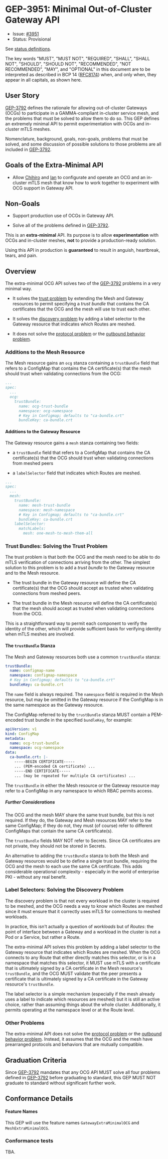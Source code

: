# GEP-3951: Minimal Out-of-Cluster Gateway API

* Issue: [#3951](https://github.com/kubernetes-sigs/gateway-api/issues/3951)
* Status: Provisional

See [status definitions](../overview.md#gep-states).

[Chihiro]: https://gateway-api.sigs.k8s.io/concepts/roles-and-personas/#chihiro
[Ian]: https://gateway-api.sigs.k8s.io/concepts/roles-and-personas/#ian
[Ana]: https://gateway-api.sigs.k8s.io/concepts/roles-and-personas/#ana

The key words "MUST", "MUST NOT", "REQUIRED", "SHALL", "SHALL NOT", "SHOULD",
"SHOULD NOT", "RECOMMENDED", "NOT RECOMMENDED", "MAY", and "OPTIONAL" in this
document are to be interpreted as described in BCP 14 ([RFC8174]) when, and
only when, they appear in all capitals, as shown here.

[RFC8174]: https://www.rfc-editor.org/rfc/rfc8174

## User Story

[GEP-3792] defines the rationale
for allowing out-of-cluster Gateways (OCGs)
to participate in a
GAMMA-compliant in-cluster service mesh,
and the problems that must be solved
to allow them to do so.
This GEP defines
an extremely minimal API
to permit experimentation
with OCGs and
in-cluster mTLS meshes.

Nomenclature,
background,
goals,
non-goals,
problems that must be solved,
and some discussion
of possible solutions to those problems
are all included
in [GEP-3792].

[GEP-3792]: https://gateway-api.sigs.k8s.io/geps/gep-3792/

## Goals of the Extra-Minimal API

- Allow [Chihiro] and [Ian]
  to configurate and operate
  an OCG and
  an in-cluster mTLS mesh
  that know how to work together
  to experiment with OCG support
  in Gateway API.

## Non-Goals

- Support production use of OCGs
  in Gateway API.

- Solve all of the problems
  defined in [GEP-3792].

This is an **extra-minimal** API.
Its purpose is to allow **experimentation**
with OCGs and in-cluster meshes,
**not** to provide
a production-ready solution.

Using this API in production
is **guaranteed** to result
in anguish, heartbreak, tears, and pain.

## Overview

The extra-minimal OCG API
solves two of the [GEP-3792] problems
in a very minimal way.

- It solves the
  [trust problem]
  by extending
  the Mesh and Gateway resources
  to permit specifying
  a _trust bundle_
  that contains the CA certificates
  that the OCG and the mesh
  will use to trust each other.

- It solves the
  [discovery problem]
  by adding a label selector
  to the Gateway resource
  that indicates which Routes
  are meshed.

- It does not solve the
  [protocol problem]
  or the
  [outbound behavior problem].

[trust problem]: https://gateway-api.sigs.k8s.io/geps/gep-3792/#1-the-trust-problem
[protocol problem]: https://gateway-api.sigs.k8s.io/geps/gep-3792/#2-the-protocol-problem
[discovery problem]: https://gateway-api.sigs.k8s.io/geps/gep-3792/#3-the-discovery-problem
[outbound behavior problem]: https://gateway-api.sigs.k8s.io/geps/gep-3792/#4-the-outbound-behavior-problem

### Additions to the Mesh Resource

The Mesh resource
gains an `ocg` stanza
containing a `trustBundle` field
that refers to a ConfigMap
that contains the CA certificate(s)
that the mesh should trust
when validating connections
from the OCG:

```yaml
...
spec:
  ...
  ocg:
    trustBundle:
      name: ocg-trust-bundle
      namespace: ocg-namespace
      # Key in Configmap; defaults to "ca-bundle.crt"
      bundleKey: ca-bundle.crt
```

#### Additions to the Gateway Resource

The Gateway resource
gains a `mesh` stanza
containing two fields:

- a `trustBundle` field
  that refers to a ConfigMap
  that contains the CA certificate(s)
  that the OCG should trust
  when validating connections
  from meshed peers

- a `labelSelector` field
  that indicates which Routes
  are meshed.

```yaml
...
spec:
  ...
  mesh:
    trustBundle:
      name: mesh-trust-bundle
      namespace: mesh-namespace
      # Key in Configmap; defaults to "ca-bundle.crt"
      bundleKey: ca-bundle.crt
    labelSelector:
      matchLabels:
        mesh: one-mesh-to-mesh-them-all
```

### Trust Bundles: Solving the Trust Problem

The trust problem is that
both the OCG and the mesh
need to be able to do mTLS verification
of connections arriving from the other.
The simplest solution to this problem
is to add a _trust bundle_
to the Gateway resource
and to the Mesh resource.

- The trust bundle
  in the Gateway resource
  will define the CA certificate(s)
  that the OCG
  should accept as trusted
  when validating connections
  from meshed peers.

- The trust bundle
  in the Mesh resource
  will define the CA certificate(s)
  that the mesh
  should accept as trusted
  when validating connections
  from the OCG.

This is a straightforward way
to permit each component
to verify the identity of the other,
which will provide
sufficient basis for verifying identity when
mTLS meshes are involved.

#### The `trustBundle` Stanza

The Mesh and Gateway resources
both use a common `trustBundle` stanza:

```yaml
trustBundle:
  name: configmap-name
  namespace: configmap-namespace
  # Key in Configmap; defaults to "ca-bundle.crt"
  bundleKey: ca-bundle.crt
```

The `name` field is always required.
The `namespace` field is required
in the Mesh resource,
but may be omitted
in the Gateway resource
if the ConfigMap is
in the same namespace
as the Gateway resource.

The ConfigMap referred to
by the `trustBundle` stanza
MUST contain
a PEM-encoded trust bundle
in the specified `bundleKey`,
for example:

```yaml
apiVersion: v1
kind: ConfigMap
metadata:
  name: ocg-trust-bundle
  namespace: ocg-namespace
data:
  ca-bundle.crt: |-
    -----BEGIN CERTIFICATE-----
    ... (PEM-encoded CA certificate) ...
    -----END CERTIFICATE-----
    ... (may be repeated for multiple CA certificates) ...
```

The `trustBundle` in either
the Mesh resource
or the Gateway resource
may refer to a ConfigMap
in any namespace
to which RBAC permits access.

##### Further Considerations

The OCG and the mesh
MAY share the same trust bundle,
but this is not required.
If they do,
the Gateway and Mesh resources
MAY refer to the same ConfigMap;
if they do not,
they must (of course)
refer to different ConfigMaps
that contain the same CA certificate(s).

The `trustBundle` fields
MAY NOT refer to Secrets.
Since CA certificates are not private,
they should not be stored in Secrets.

An alternative to adding
the `trustBundle` stanza
to both the Mesh and Gateway resources
would be to define a single trust bundle,
requiring the OCG and the mesh
to each use the same CA certificate.
This adds considerable operational complexity -
especially in the world of enterprise PKI -
without any real benefit.

### Label Selectors: Solving the Discovery Problem

The discovery problem is that
not every workload in the cluster
is required to be meshed,
and the OCG needs a way
to know which Routes are meshed
since it must ensure that it
correctly uses mTLS
for connections to meshed workloads.

In practice, this isn't
actually a question of _workloads_
but of _Routes_:
the point of interface
between a Gateway
and a workload in the cluster
is not a Pod or a Service, but
rather a Route.

The extra-minimal API
solves this problem
by adding a label selector
to the Gateway resource
that indicates which Routes
are meshed.
When the OCG connects
to any Route
that either directly matches this selector,
or is in a namespace that matches this selector,
it MUST use mTLS
with a certificate
that is ultimately signed
by a CA certificate
in the Mesh resource's `trustBundle`,
and the OCG MUST validate
that the peer presents a certificate
that is ultimately signed
by a CA certificate
in the Gateway resource's `trustBundle`.

The label selector
is a simple mechanism
(especially if
the mesh already uses a label
to indicate which resources are meshed)
but it is still an active choice,
rather than assuming
things about the whole cluster.
Additionally, it permits
operating at the namespace level
or at the Route level.

### Other Problems

The extra-minimal API
does not solve the
[protocol problem]
or the
[outbound behavior problem].
Instead, it assumes that
the OCG and the mesh
have prearranged
protocols and behaviors
that are mutually compatible.

## Graduation Criteria

Since [GEP-3792] mandates
that any OCG API
MUST solve all four problems
defined in [GEP-3792]
before graduating to standard,
this GEP
MUST NOT graduate to standard
without significant further work.

## Conformance Details

#### Feature Names

This GEP will use the feature names
`GatewayExtraMinimalOCG` and
`MeshExtraMinimalOCG`.

### Conformance tests

TBA.
